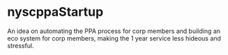 # nyscppaStartup
An idea on automating the PPA process for corp members and building an eco system for corp members, making the 1 year service less hideous and stressful. 

